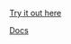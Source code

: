 [Try it out here](https://joeedh.github.io/webgl-app-framework/index.html)


[Docs](https://joeedh.github.io/webgl-app-framework/docs/index.html)
